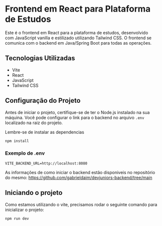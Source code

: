 # Frontend em React para Plataforma de Estudos

Este é o frontend em React para a plataforma de estudos, desenvolvido com JavaScript vanilla e estilizado utilizando Tailwind CSS. O frontend se comunica com o backend em Java/Spring Boot para todas as operações.

## Tecnologias Utilizadas

- Vite
- React
- JavaScript
- Tailwind CSS

## Configuração do Projeto

Antes de iniciar o projeto, certifique-se de ter o Node.js instalado na sua máquina. Você pode configurar o link para o backend no arquivo `.env` localizado na raiz do projeto.

Lembre-se de instalar as dependencias
```cmd
npm install
```

### Exemplo de .env

```env
VITE_BACKEND_URL=http://localhost:8080
```

As informações de como iniciar o backend estão disponiveis no repositório do mesmo:
https://github.com/gabrieldaim/devjuniors-backend/tree/main

## Iniciando o projeto

Como estamos utilizando o vite, precisamos rodar o seguinte comando para inicializar o projeto:
```cmd
npm run dev
```

